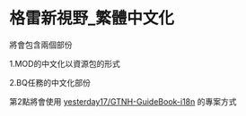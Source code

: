# 格雷新視野_繁體中文化

將會包含兩個部份

1.MOD的中文化以資源包的形式

2.BQ任務的中文化部份

第2點將會使用 [yesterday17/GTNH-GuideBook-i18n](https://github.com/yesterday17/GTNH-GuideBook-i18n) 的專案方式

